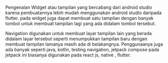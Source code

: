 Pengenalan Widget atau tampilan yang bercabang dari android studio karena pembuatannya lebih mudah menggunakan android studio daripada flutter. pada widget juga dapat membuat satu tampilan dengan banyak tombol untuk membuat tampilan lagi yang ada didalam tombol tersebut. 

Navigation digunakan untuk membuat layar tampilan lain yang berada didalam layar tersebut seperti menumpukkan tampilan baru dengan membuat tampilan lamanya masih ada di belakangnya. Penggunaanya juga ada banyak seperti java, kotlin, testing navigation, jetpack compose pada jetpack ini biasanya digunakan pada react js, native , flutter.